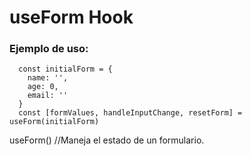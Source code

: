 # useForm Hook

### Ejemplo de uso:

```
  const initialForm = {
    name: '',
    age: 0,
    email: ''
  }
  const [formValues, handleInputChange, resetForm] = useForm(initialForm)
```

useForm() //Maneja el estado de un formulario.